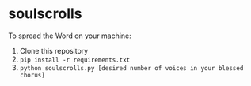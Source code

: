 # soulscrolls
To spread the Word on your machine:
1. Clone this repository
2. `pip install -r requirements.txt`
3. `python soulscrolls.py [desired number of voices in your blessed chorus]`